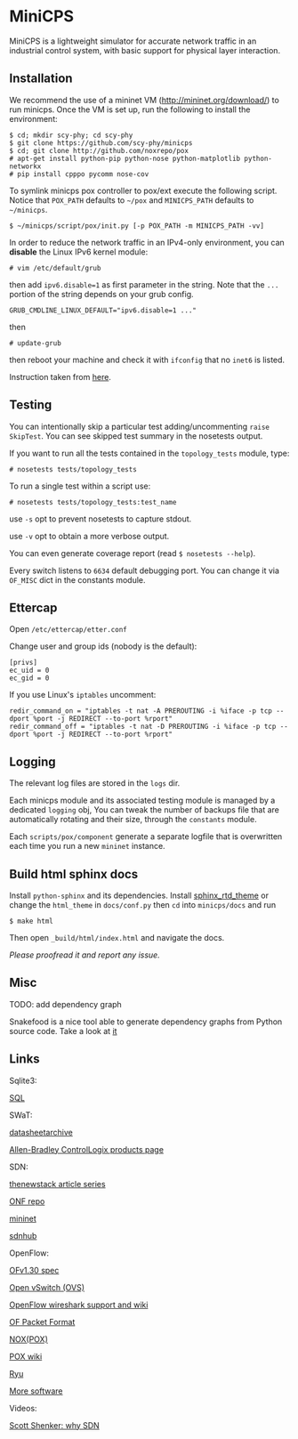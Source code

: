 # MiniCPS #

MiniCPS is a lightweight simulator for accurate network traffic in an
industrial control system, with basic support for physical layer
interaction.

## Installation ##

We recommend the use of a mininet VM (http://mininet.org/download/) to
run minicps. Once the VM is set up, run the following to install the
environment:

    $ cd; mkdir scy-phy; cd scy-phy
    $ git clone https://github.com/scy-phy/minicps
    $ cd; git clone http://github.com/noxrepo/pox
    # apt-get install python-pip python-nose python-matplotlib python-networkx
    # pip install cpppo pycomm nose-cov

To symlink minicps pox controller to pox/ext execute the following
script. Notice that `POX_PATH` defaults to `~/pox` and `MINICPS_PATH`
defaults to `~/minicps`.

    $ ~/minicps/script/pox/init.py [-p POX_PATH -m MINICPS_PATH -vv]
    
In order to reduce the network traffic in an IPv4-only environment,
you can **disable** the Linux IPv6 kernel module:

    # vim /etc/default/grub

then add `ipv6.disable=1` as first parameter in the string.
Note that the `...` portion of the string depends on your grub config.

    GRUB_CMDLINE_LINUX_DEFAULT="ipv6.disable=1 ..."

then

    # update-grub

then reboot your machine and check it with `ifconfig` that no
`inet6` is listed.

Instruction taken from [here](https://github.com/mininet/mininet/issues/454).

## Testing ##

You can intentionally skip a particular test adding/uncommenting `raise SkipTest`.
You can see skipped test summary in the nosetests output.

If you want to run all the tests contained in the `topology_tests` module, type:

    # nosetests tests/topology_tests

To run a single test within a script use:

    # nosetests tests/topology_tests:test_name

use `-s` opt to prevent nosetests to capture stdout.

use `-v` opt to obtain a more verbose output.

You can even generate coverage report (read `$ nosetests --help`).

Every switch listens to `6634` default debugging port. You can change it via `OF_MISC` 
dict in the constants module.

## Ettercap ##

Open `/etc/ettercap/etter.conf`

Change user and group ids (nobody is the default):

    [privs]
    ec_uid = 0
    ec_gid = 0

If you use Linux's `iptables` uncomment:

    redir_command_on = "iptables -t nat -A PREROUTING -i %iface -p tcp --dport %port -j REDIRECT --to-port %rport"
    redir_command_off = "iptables -t nat -D PREROUTING -i %iface -p tcp --dport %port -j REDIRECT --to-port %rport"

## Logging ##

The relevant log files are stored in the `logs` dir.

Each minicps module and its associated testing module is managed by a dedicated `logging` obj,
You can tweak the number of backups file that are automatically rotating and their size, through
the `constants` module.

Each `scripts/pox/component` generate a separate logfile that is overwritten each time you run
a new `mininet` instance.

## Build html sphinx docs ##

Install `python-sphinx` and its dependencies. Install
[sphinx_rtd_theme](https://github.com/snide/sphinx_rtd_theme) or change the
`html_theme` in `docs/conf.py` then `cd` into `minicps/docs` and run

    $ make html

Then open `_build/html/index.html` and navigate the docs.

*Please proofread it and report any issue.*

## Misc ##

TODO: add dependency graph

Snakefood is a nice tool able to generate dependency graphs from Python source code. Take a look at
[it](http://furius.ca/snakefood/doc/snakefood-doc.html#introduction)

## Links ##

Sqlite3:

[SQL](https://www.sqlite.org/lang.html)

SWaT:

[datasheetarchive](http://www.datasheetarchive.com/)

[Allen-Bradley ControlLogix products page](http://ab.rockwellautomation.com/programmable-controllers/controllogix#overview)

SDN:

[thenewstack article series](http://thenewstack.io/defining-software-defined-networking-part-1/)

[ONF repo](http://opennetworkingfoundation.github.io/libfluid/index.html)

[mininet](http://mininet.org/)

[sdnhub](http://sdnhub.org/)

OpenFlow:

[OFv1.30 spec](https://www.opennetworking.org/images/stories/downloads/sdn-resources/onf-specifications/openflow/openflow-spec-v1.3.0.pdf)

[Open vSwitch (OVS)](http://openvswitch.org/)

[OpenFlow wireshark support and wiki](https://wiki.wireshark.org/OpenFlow)

[OF Packet Format](http://archive.openflow.org/wk/images/c/c5/Openflow_packet_format.pdf)

[NOX(POX)](http://www.noxrepo.org/)

[POX wiki](https://openflow.stanford.edu/display/ONL/POX+Wiki)

[Ryu](https://osrg.github.io/ryu/)

[More software](http://yuba.stanford.edu/~casado/of-sw.html)

Videos:

[Scott Shenker: why SDN](https://osrg.github.io/ryu/)


